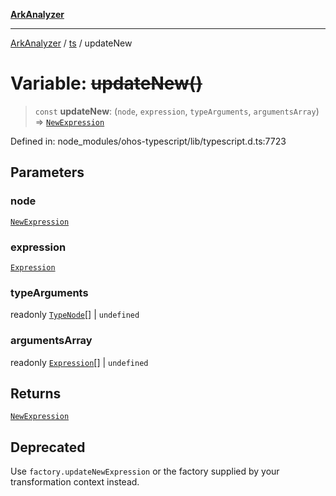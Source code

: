 [**ArkAnalyzer**](../../../../README.md)

***

[ArkAnalyzer](../../../../globals.md) / [ts](../README.md) / updateNew

# Variable: ~~updateNew()~~

> `const` **updateNew**: (`node`, `expression`, `typeArguments`, `argumentsArray`) => [`NewExpression`](../interfaces/NewExpression.md)

Defined in: node\_modules/ohos-typescript/lib/typescript.d.ts:7723

## Parameters

### node

[`NewExpression`](../interfaces/NewExpression.md)

### expression

[`Expression`](../interfaces/Expression.md)

### typeArguments

readonly [`TypeNode`](../interfaces/TypeNode.md)[] | `undefined`

### argumentsArray

readonly [`Expression`](../interfaces/Expression.md)[] | `undefined`

## Returns

[`NewExpression`](../interfaces/NewExpression.md)

## Deprecated

Use `factory.updateNewExpression` or the factory supplied by your transformation context instead.
